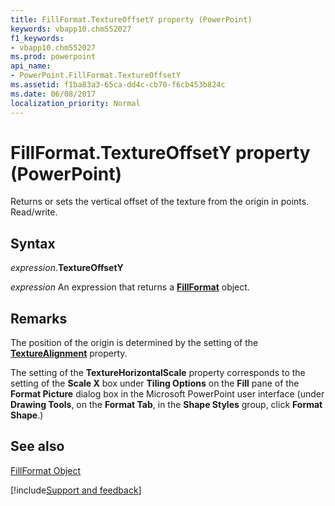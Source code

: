 ```yaml
---
title: FillFormat.TextureOffsetY property (PowerPoint)
keywords: vbapp10.chm552027
f1_keywords:
- vbapp10.chm552027
ms.prod: powerpoint
api_name:
- PowerPoint.FillFormat.TextureOffsetY
ms.assetid: f1ba83a3-65ca-dd4c-cb70-f6cb453b824c
ms.date: 06/08/2017
localization_priority: Normal
---
```



# FillFormat.TextureOffsetY property (PowerPoint)

 Returns or sets the vertical offset of the texture from the origin in points. Read/write.


## Syntax

_expression_.**TextureOffsetY**

 _expression_ An expression that returns a **[FillFormat](powerpoint.fillformat.md)** object.


## Remarks

The position of the origin is determined by the setting of the  **[TextureAlignment](PowerPoint.FillFormat.TextureAlignment.md)** property.

The setting of the  **TextureHorizontalScale** property corresponds to the setting of the **Scale X** box under **Tiling Options** on the **Fill** pane of the **Format Picture** dialog box in the Microsoft PowerPoint user interface (under **Drawing Tools**, on the  **Format Tab**, in the  **Shape Styles** group, click **Format Shape**.)


## See also


[FillFormat Object](PowerPoint.FillFormat.md)

[!include[Support and feedback](~/includes/feedback-boilerplate.md)]